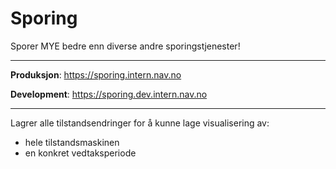 Sporing
=======

Sporer MYE bedre enn diverse andre sporingstjenester!

---
**Produksjon**:
https://sporing.intern.nav.no

**Development**:
https://sporing.dev.intern.nav.no

---

Lagrer alle tilstandsendringer for å kunne lage visualisering av:

* hele tilstandsmaskinen
* en konkret vedtaksperiode